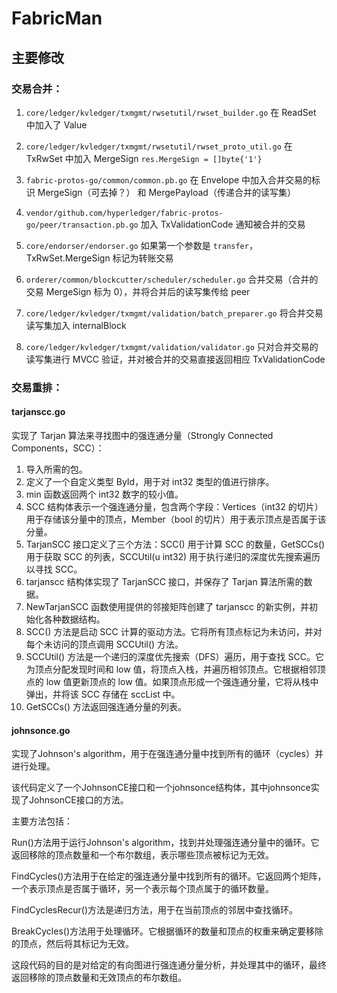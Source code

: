 # FabricMan

## 主要修改

### 交易合并：

1. `core/ledger/kvledger/txmgmt/rwsetutil/rwset_builder.go` 在 ReadSet 中加入了 Value
2. `core/ledger/kvledger/txmgmt/rwsetutil/rwset_proto_util.go` 在 TxRwSet 中加入 MergeSign `res.MergeSign = []byte{'1'}`
3. `fabric-protos-go/common/common.pb.go` 在 Envelope 中加入合并交易的标识 MergeSign（可去掉？） 和 MergePayload（传递合并的读写集）
4. `vendor/github.com/hyperledger/fabric-protos-go/peer/transaction.pb.go` 加入 TxValidationCode 通知被合并的交易

5. `core/endorser/endorser.go` 如果第一个参数是 `transfer`，TxRwSet.MergeSign 标记为转账交易
6. `orderer/common/blockcutter/scheduler/scheduler.go` 合并交易（合并的交易 MergeSign 标为 0），并将合并后的读写集传给 peer
7. `core/ledger/kvledger/txmgmt/validation/batch_preparer.go` 将合并交易读写集加入 internalBlock
8. `core/ledger/kvledger/txmgmt/validation/validator.go` 只对合并交易的读写集进行 MVCC 验证，并对被合并的交易直接返回相应 TxValidationCode
 
### 交易重排：

#### tarjanscc.go

实现了 Tarjan 算法来寻找图中的强连通分量（Strongly Connected Components，SCC）：

1. 导入所需的包。
2. 定义了一个自定义类型 ById，用于对 int32 类型的值进行排序。
3. min 函数返回两个 int32 数字的较小值。
4. SCC 结构体表示一个强连通分量，包含两个字段：Vertices（int32 的切片）用于存储该分量中的顶点，Member（bool 的切片）用于表示顶点是否属于该分量。
5. TarjanSCC 接口定义了三个方法：SCC() 用于计算 SCC 的数量，GetSCCs() 用于获取 SCC 的列表，SCCUtil(u int32) 用于执行递归的深度优先搜索遍历以寻找 SCC。
6. tarjanscc 结构体实现了 TarjanSCC 接口，并保存了 Tarjan 算法所需的数据。
7. NewTarjanSCC 函数使用提供的邻接矩阵创建了 tarjanscc 的新实例，并初始化各种数据结构。
8. SCC() 方法是启动 SCC 计算的驱动方法。它将所有顶点标记为未访问，并对每个未访问的顶点调用 SCCUtil() 方法。
9. SCCUtil() 方法是一个递归的深度优先搜索（DFS）遍历，用于查找 SCC。它为顶点分配发现时间和 low 值，将顶点入栈，并遍历相邻顶点。它根据相邻顶点的 low 值更新顶点的 low 值。如果顶点形成一个强连通分量，它将从栈中弹出，并将该 SCC 存储在 sccList 中。
10. GetSCCs() 方法返回强连通分量的列表。

#### johnsonce.go

实现了Johnson's algorithm，用于在强连通分量中找到所有的循环（cycles）并进行处理。

该代码定义了一个JohnsonCE接口和一个johnsonce结构体，其中johnsonce实现了JohnsonCE接口的方法。

主要方法包括：

Run()方法用于运行Johnson's algorithm，找到并处理强连通分量中的循环。它返回移除的顶点数量和一个布尔数组，表示哪些顶点被标记为无效。

FindCycles()方法用于在给定的强连通分量中找到所有的循环。它返回两个矩阵，一个表示顶点是否属于循环，另一个表示每个顶点属于的循环数量。

FindCyclesRecur()方法是递归方法，用于在当前顶点的邻居中查找循环。

BreakCycles()方法用于处理循环。它根据循环的数量和顶点的权重来确定要移除的顶点，然后将其标记为无效。

这段代码的目的是对给定的有向图进行强连通分量分析，并处理其中的循环，最终返回移除的顶点数量和无效顶点的布尔数组。